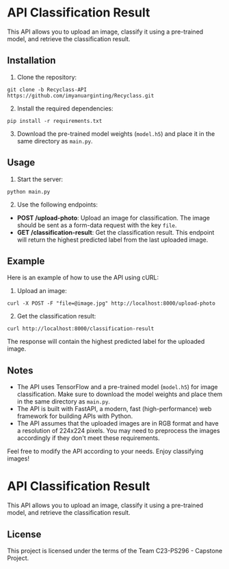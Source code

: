 # API Classification Result

This API allows you to upload an image, classify it using a pre-trained model, and retrieve the classification result.

## Installation

1. Clone the repository: 
```sheel
git clone -b Recyclass-API https://github.com/imyanuarginting/Recyclass.git
 ```
2. Install the required dependencies:
```sheel
pip install -r requirements.txt
```

3. Download the pre-trained model weights (`model.h5`) and place it in the same directory as `main.py`.

## Usage

1. Start the server:
```sheel
python main.py
```


2. Use the following endpoints:

- **POST /upload-photo**: Upload an image for classification. The image should be sent as a form-data request with the key `file`.
- **GET /classification-result**: Get the classification result. This endpoint will return the highest predicted label from the last uploaded image.

## Example

Here is an example of how to use the API using cURL:

1. Upload an image:
```sheel
curl -X POST -F "file=@image.jpg" http://localhost:8000/upload-photo
```

2. Get the classification result:
```sheel
curl http://localhost:8000/classification-result
```

The response will contain the highest predicted label for the uploaded image.

## Notes

- The API uses TensorFlow and a pre-trained model (`model.h5`) for image classification. Make sure to download the model weights and place them in the same directory as `main.py`.
- The API is built with FastAPI, a modern, fast (high-performance) web framework for building APIs with Python.
- The API assumes that the uploaded images are in RGB format and have a resolution of 224x224 pixels. You may need to preprocess the images accordingly if they don't meet these requirements.

Feel free to modify the API according to your needs. Enjoy classifying images!

# API Classification Result

This API allows you to upload an image, classify it using a pre-trained model, and retrieve the classification result.

## License

This project is licensed under the terms of the Team C23-PS296 - Capstone Project.






